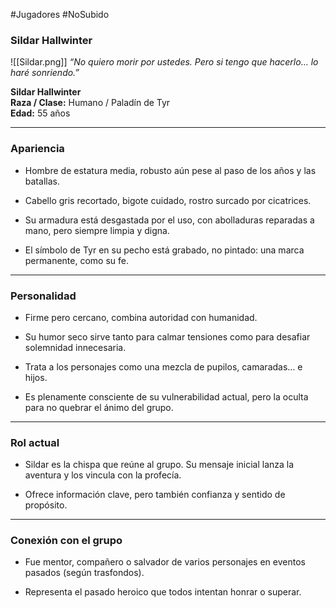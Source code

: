 #Jugadores #NoSubido
### **Sildar Hallwinter**

![[Sildar.png]]
_“No quiero morir por ustedes. Pero si tengo que hacerlo… lo haré sonriendo.”_

**Sildar Hallwinter**  
**Raza / Clase:** Humano / Paladín de Tyr  
**Edad:** 55 años  

---

### Apariencia

- Hombre de estatura media, robusto aún pese al paso de los años y las batallas.
    
- Cabello gris recortado, bigote cuidado, rostro surcado por cicatrices.
    
- Su armadura está desgastada por el uso, con abolladuras reparadas a mano, pero siempre limpia y digna.
    
- El símbolo de Tyr en su pecho está grabado, no pintado: una marca permanente, como su fe.
    

---

### Personalidad

- Firme pero cercano, combina autoridad con humanidad.
    
- Su humor seco sirve tanto para calmar tensiones como para desafiar solemnidad innecesaria.
    
- Trata a los personajes como una mezcla de pupilos, camaradas… e hijos.
    
- Es plenamente consciente de su vulnerabilidad actual, pero la oculta para no quebrar el ánimo del grupo.
    

---

### Rol actual

- Sildar es la chispa que reúne al grupo. Su mensaje inicial lanza la aventura y los vincula con la profecía.
    
- Ofrece información clave, pero también confianza y sentido de propósito.
    

---

### Conexión con el grupo

- Fue mentor, compañero o salvador de varios personajes en eventos pasados (según trasfondos).
    
- Representa el pasado heroico que todos intentan honrar o superar.